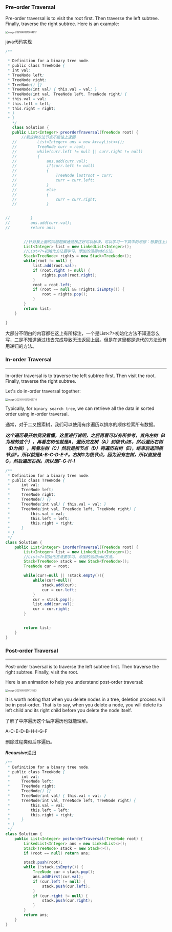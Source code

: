 ### Pre-order Traversal

Pre-order traversal is to visit the root first. Then traverse the left subtree. Finally, traverse the right subtree. Here is an example:

<img src="D:\research_workshop_new\算法\learn\java算法学习\二叉树.assets\image-20210401213614917.png" alt="image-20210401213614917" style="zoom:50%;" />

java代码实现

```java
/**

 * Definition for a binary tree node.
 * public class TreeNode {
 * int val;
 * TreeNode left;
 * TreeNode right;
 * TreeNode() {}
 * TreeNode(int val) { this.val = val; }
 * TreeNode(int val, TreeNode left, TreeNode right) {
 * this.val = val;
 * this.left = left;
 * this.right = right;
 * }
 * }
   */
   class Solution {
   public List<Integer> preorderTraversal(TreeNode root) {
       //我这种方法节点不能往上返回
   //         List<Integer> ans = new ArrayList<>();
   //         TreeNode curr = root;
   //         while(curr.left != null || curr.right != null)
   //         {
   //             ans.add(curr.val);
   //             if(curr.left != null)
   //             {
   //                 TreeNode lastroot = curr;
   //                 curr = curr.left;
   //             }
   //             else
   //             {
   //                 curr = curr.right;
   //             }
           

//         }
//         ans.add(curr.val);
//         return ans;
        

        //针对我上面的问题题解通过栈正好可以解决，可以学习一下其中的思想：想要往上返回就可以用栈结构。
        List<Integer> list = new LinkedList<Integer>();
        //List<?>初始化方法要学习，添加的话用add方法。
        Stack<TreeNode> rights = new Stack<TreeNode>();
        while(root != null) {
            list.add(root.val);
            if (root.right != null) {
                rights.push(root.right);
            }
            root = root.left;
            if (root == null && !rights.isEmpty()) {
                root = rights.pop();
            }
        }
        return list;
    }

}
```

大部分不明白的内容都在这上有所标注，一个是List<?>初始化方法不知道怎么写，二是不知道通过栈去完成导致无法返回上层。但是在这里都是迭代的方法没有用递归的方法。

### In-order Traversal

------

In-order traversal is to traverse the left subtree first. Then visit the root. Finally, traverse the right subtree.

Let's do in-order traversal together:



<img src="D:\research_workshop_new\算法\learn\java算法学习\二叉树.assets\image-20210401213929714.png" alt="image-20210401213929714" style="zoom:50%;" />



Typically, for `binary search tree`, we can retrieve all the data in sorted order using in-order traversal.

通常，对于二叉搜索树，我们可以使用有序遍历以排序的顺序检索所有数据。 

***这个遍历最开始我没看懂，这里进行说明，之后再看可以有所参考，首先左树（B为根的这个），再看左树也就是A，遍历完左树（A）到根节点B，然后遍历右树（D为根），再看左树（C）然后是根节点（D）再遍历右树（E)，结束后返回根节点F。所以就是A-B-C-D-E-F。右树G为根节点，因为没有左树，所以直接是G，然后遍历右树。所以是F-G-H-I***

```java
/**
 * Definition for a binary tree node.
 * public class TreeNode {
 *     int val;
 *     TreeNode left;
 *     TreeNode right;
 *     TreeNode() {}
 *     TreeNode(int val) { this.val = val; }
 *     TreeNode(int val, TreeNode left, TreeNode right) {
 *         this.val = val;
 *         this.left = left;
 *         this.right = right;
 *     }
 * }
 */
class Solution {
    public List<Integer> inorderTraversal(TreeNode root) {
        List<Integer> list = new LinkedList<Integer>();
        //List<?>初始化方法要学习，添加的话用add方法。
        Stack<TreeNode> stack = new Stack<TreeNode>();
        TreeNode cur = root;

        while(cur!=null || !stack.empty()){
            while(cur!=null){
                stack.add(cur);
                cur = cur.left;
            }
            cur = stack.pop();
            list.add(cur.val);
            cur = cur.right;
        }

        
        return list;
    }
}
```



### Post-order Traversal

------

Post-order traversal is to traverse the left subtree first. Then traverse the right subtree. Finally, visit the root.

Here is an animation to help you understand post-order traversal:

<img src="D:\research_workshop_new\算法\learn\java算法学习\二叉树.assets\image-20210401214131533.png" alt="image-20210401214131533" style="zoom:50%;" />

It is worth noting that when you delete nodes in a tree, deletion process will be in post-order. That is to say, when you delete a node, you will delete its left child and its right child before you delete the node itself.

了解了中序遍历这个后序遍历也就能理解。

A-C-E-D-B-H-I-G-F

删除过程类似后序遍历。

***Recursive***递归

```java
/**
 * Definition for a binary tree node.
 * public class TreeNode {
 *     int val;
 *     TreeNode left;
 *     TreeNode right;
 *     TreeNode() {}
 *     TreeNode(int val) { this.val = val; }
 *     TreeNode(int val, TreeNode left, TreeNode right) {
 *         this.val = val;
 *         this.left = left;
 *         this.right = right;
 *     }
 * }
 */
class Solution {
    public List<Integer> postorderTraversal(TreeNode root) {
        LinkedList<Integer> ans = new LinkedList<>();
        Stack<TreeNode> stack = new Stack<>();
        if (root == null) return ans;

        stack.push(root);
        while (!stack.isEmpty()) {
            TreeNode cur = stack.pop();
            ans.addFirst(cur.val);
            if (cur.left != null) {
                stack.push(cur.left);
            }
            if (cur.right != null) {
                stack.push(cur.right);
            } 
        }
        return ans;
    }
}
```

